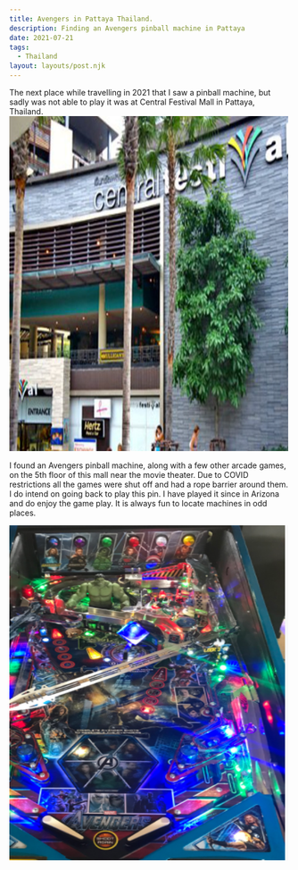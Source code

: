 ```yaml
---
title: Avengers in Pattaya Thailand.
description: Finding an Avengers pinball machine in Pattaya
date: 2021-07-21
tags:
  - Thailand
layout: layouts/post.njk
---
```

The next place while travelling in 2021 that I saw a pinball machine, but sadly was not able to play it was at Central Festival Mall in Pattaya, Thailand.
<img src="/img/Centralfestivalmall.png" alt="exterior of Central Festival Mall in Pattaya, Thailand" width="500" height="600">
<p>I found an Avengers pinball machine, along with a few other arcade games, on the 5th floor of this mall near the movie theater. Due to COVID restrictions all the games were shut off and had a rope barrier around them. I do intend on going back to play this pin. I have played it since in Arizona and do enjoy the game play. It is always fun to locate machines in odd places.
  </p>
  <img src="/img/avengerspinballmachine.png" alt="Avengers Pinball Machine" width="500" height="600">
